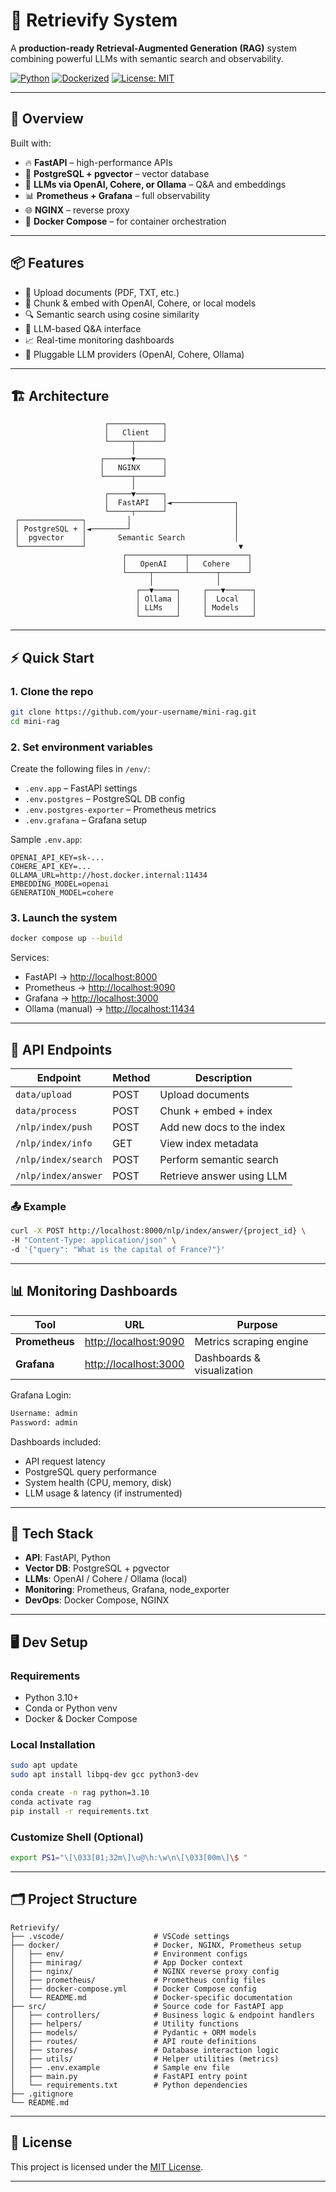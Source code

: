 
# 🧠 Retrievify System

A **production-ready Retrieval-Augmented Generation (RAG)** system combining powerful LLMs with semantic search and observability.

[![Python](https://img.shields.io/badge/python-3.10+-blue.svg)](https://www.python.org/downloads/)
[![Dockerized](https://img.shields.io/badge/Docker-Containerized-blue)](https://www.docker.com/)
[![License: MIT](https://img.shields.io/badge/license-MIT-green.svg)](LICENSE)

---

## 🚀 Overview

Built with:

- 🔥 **FastAPI** – high-performance APIs  
- 🧮 **PostgreSQL + pgvector** – vector database  
- 🧠 **LLMs via OpenAI, Cohere, or Ollama** – Q&A and embeddings  
- 📊 **Prometheus + Grafana** – full observability  
- 🌐 **NGINX** – reverse proxy  
- 🐳 **Docker Compose** – for container orchestration  

---

## 📦 Features

- 📄 Upload documents (PDF, TXT, etc.)
- 🔗 Chunk & embed with OpenAI, Cohere, or local models
- 🔍 Semantic search using cosine similarity
- 🧠 LLM-based Q&A interface
- 📈 Real-time monitoring dashboards
- 🔌 Pluggable LLM providers (OpenAI, Cohere, Ollama)

---

## 🏗️ Architecture


```
                     ┌────────────┐
                     │   Client   │
                     └─────┬──────┘
                           │
                    ┌──────▼──────┐
                    │   NGINX     │
                    └──────┬──────┘
                           │
                     ┌─────▼──────┐
                     │  FastAPI   │◄──────────────┐
                     └─────┬──────┘               │
 ┌──────────────┐         │                       │
 │ PostgreSQL + │◄────────┘                       │
 │  pgvector    │       Semantic Search           │
 └──────────────┘                                  ▼
                         ┌─────────────┬─────────────┐
                         │   OpenAI    │   Cohere    │
                         └─────┬───────┴──────┬──────┘
                               │              │
                            ┌──▼─────┐     ┌───▼──────┐
                            │ Ollama │     │  Local   │
                            │ LLMs   │     │ Models   │
                            └────────┘     └──────────┘

````

---

## ⚡ Quick Start

### 1. Clone the repo

```bash
git clone https://github.com/your-username/mini-rag.git
cd mini-rag
````

### 2. Set environment variables

Create the following files in `/env/`:

* `.env.app` – FastAPI settings
* `.env.postgres` – PostgreSQL DB config
* `.env.postgres-exporter` – Prometheus metrics
* `.env.grafana` – Grafana setup

Sample `.env.app`:

```env
OPENAI_API_KEY=sk-...
COHERE_API_KEY=...
OLLAMA_URL=http://host.docker.internal:11434
EMBEDDING_MODEL=openai
GENERATION_MODEL=cohere
```

### 3. Launch the system

```bash
docker compose up --build
```

Services:

* FastAPI → [http://localhost:8000](http://localhost:8000)
* Prometheus → [http://localhost:9090](http://localhost:9090)
* Grafana → [http://localhost:3000](http://localhost:3000)
* Ollama (manual) → [http://localhost:11434](http://localhost:11434)

---

## 🔌 API Endpoints

| Endpoint          | Method | Description               |
| ----------------- | ------ | ------------------------- |
| `data/upload`         | POST   | Upload documents          |
| `data/process`        | POST   | Chunk + embed + index     |
| `/nlp/index/push` | POST   | Add new docs to the index |
| `/nlp/index/info` | GET    | View index metadata       |
| `/nlp/index/search`         | POST   | Perform semantic search   |
| `/nlp/index/answer`         | POST   | Retrieve answer using LLM |

### 📤 Example

```bash
curl -X POST http://localhost:8000/nlp/index/answer/{project_id} \
-H "Content-Type: application/json" \
-d '{"query": "What is the capital of France?"}'
```

---

## 📊 Monitoring Dashboards

| Tool           | URL                                            | Purpose                    |
| -------------- | ---------------------------------------------- | -------------------------- |
| **Prometheus** | [http://localhost:9090](http://localhost:9090) | Metrics scraping engine    |
| **Grafana**    | [http://localhost:3000](http://localhost:3000) | Dashboards & visualization |

Grafana Login:

```bash
Username: admin
Password: admin
```

Dashboards included:

* API request latency
* PostgreSQL query performance
* System health (CPU, memory, disk)
* LLM usage & latency (if instrumented)

---

## 🧰 Tech Stack

* **API**: FastAPI, Python
* **Vector DB**: PostgreSQL + pgvector
* **LLMs**: OpenAI / Cohere / Ollama (local)
* **Monitoring**: Prometheus, Grafana, node\_exporter
* **DevOps**: Docker Compose, NGINX

---


## 🖥️ Dev Setup

### Requirements

* Python 3.10+
* Conda or Python venv
* Docker & Docker Compose

### Local Installation

```bash
sudo apt update
sudo apt install libpq-dev gcc python3-dev
```

```bash
conda create -n rag python=3.10
conda activate rag
pip install -r requirements.txt
```

### Customize Shell (Optional)

```bash
export PS1="\[\033[01;32m\]\u@\h:\w\n\[\033[00m\]\$ "
```

---


## 🗂️ Project Structure

```plaintext
Retrievify/
├── .vscode/                    # VSCode settings
├── docker/                     # Docker, NGINX, Prometheus setup
│   ├── env/                    # Environment configs
│   ├── minirag/                # App Docker context
│   ├── nginx/                  # NGINX reverse proxy config
│   ├── prometheus/             # Prometheus config files
│   ├── docker-compose.yml      # Docker Compose config
│   └── README.md               # Docker-specific documentation
├── src/                        # Source code for FastAPI app
│   ├── controllers/            # Business logic & endpoint handlers
│   ├── helpers/                # Utility functions
│   ├── models/                 # Pydantic + ORM models
│   ├── routes/                 # API route definitions
│   ├── stores/                 # Database interaction logic
│   ├── utils/                  # Helper utilities (metrics)
│   ├── .env.example            # Sample env file
│   ├── main.py                 # FastAPI entry point
│   └── requirements.txt        # Python dependencies
├── .gitignore
└── README.md
```

---

## 📄 License

This project is licensed under the [MIT License](LICENSE).

---

